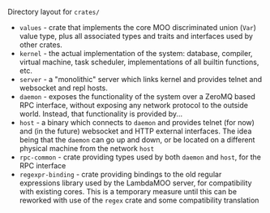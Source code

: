 Directory layout for `crates/`

  * `values` - crate that implements the core MOO discriminated union (`Var`) value type,
    plus all associated types and traits and interfaces used by other crates.
  * `kernel` - the actual implementation of the system: database, compiler, virtual machine,
    task scheduler, implementations of all builtin functions, etc.
  * `server` - a "monolithic" server which links kernel and provides telnet and websocket and repl
    hosts.
  * `daemon` - exposes the functionality of the system over a ZeroMQ based RPC interface, without
    exposing any network protocol to the outside world. Instead, that functionality is provided by...
  * `host` - a binary which connects to `daemon` and provides telnet (for now) and (in the future)
    websocket and HTTP external interfaces. The idea being that the `daemon` can go up and down, or
    be located on a different physical machine from the network `host`
  * `rpc-common` - crate providing types used by both `daemon` and `host`, for the RPC interface
  * `regexpr-binding` - crate providing bindings to the old regular expressions library used by
    the LambdaMOO server, for compatibility with existing cores. This is a temporary measure until
    this can be reworked with use of the `regex` crate and some compatibility translation
